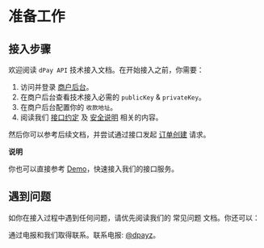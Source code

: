 # 准备工作



## 接入步骤

欢迎阅读 `dPay API` 技术接入文档。在开始接入之前，你需要：

1. 访问并登录 [商户后台](https://github.com/usoppz/dPay)。
2. 在商户后台查看技术接入必需的 `publicKey` & `privateKey`。
3. 在商户后台配置你的 `收款地址`。
4. 阅读我们 [接口约定](https://usoppz.github.io/dPay/#/interface_desc) 及 [安全说明](https://usoppz.github.io/dPay/#/security_desc) 相关的内容。

然后你可以参考后续文档，并尝试通过接口发起 [订单创建](https://usoppz.github.io/dPay/#/order_create) 请求。

**说明**

你也可以直接参考 [Demo](https://github.com/usoppz/dPayDemo-java)，快速接入我们的接口服务。

## 遇到问题

如你在接入过程中遇到任何问题，请优先阅读我们的 常见问题 文档。你还可以：

通过电报和我们取得联系。联系电报: [@dpayz](https://t.me/dpayz)。

